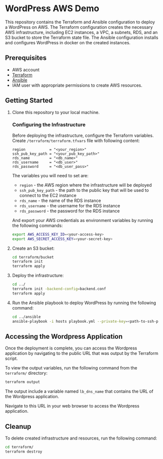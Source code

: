 # WordPress AWS Demo

This repository contains the Terraform and Ansible configuration to deploy a WordPress on AWS. The Terraform configuration creates the necessary AWS infrastructure, including EC2 instances, a VPC, a subnets, RDS, and an S3 bucket to store the Terraform state file. The Ansible configuration installs and configures WordPress in docker on the created instances.

## Prerequisites

- AWS account
- [Terraform](https://www.terraform.io/downloads.html)
- [Ansible](https://docs.ansible.com/ansible/latest/installation_guide/intro_installation.html)
- IAM user with appropriate permissions to create AWS resources.

## Getting Started

1. Clone this repository to your local machine.

    ### Configuring the Infrastructure

    Before deploying the infrastructure, configure the Terraform variables. Create `/terraform/terraform.tfvars` file with following content:
    ```
    region           = "<your_region>"
    ssh_pub_key_path = "<your_pub_key_path>"
    rds_name         = "<db_name>"
    rds_username     = "<db_user>"
    rds_password     = "<db_user_pass>"
    ```

    The variables you will need to set are:
    - `region` - the AWS region where the infrastructure will be deployed
    - `ssh_pub_key_path` - the path to the public key that will be used to connect to the EC2 instance
    - `rds_name` - the name of the RDS instance
    - `rds_username` - the username for the RDS instance
    - `rds_password` - the password for the RDS instance

    And export your AWS credentials as environment variables by running the following commands:
    ``` bash
    export AWS_ACCESS_KEY_ID=<your-access-key>
    export AWS_SECRET_ACCESS_KEY=<your-secret-key>
    ```

2. Create an S3 bucket:
    ```bash
    cd terraform/bucket
    terraform init
    terraform apply
    ```

3. Deploy the infrastructure:
    ```bash
    cd ../
    terraform init -backend-config=backend.conf
    terraform apply
    ```

4. Run the Ansible playbook to deploy WordPress by running the following command:
    ```bash
    cd ../ansible
    ansible-playbook -i hosts playbook.yml --private-key=<path-to-ssh-private-key>
    ```
## Accessing the Wordpress Application

Once the deployment is complete, you can access the Wordpress application by navigating to the public URL that was output by the Terraform script.

To view the output variables, run the following command from the `terraform/` directory:
``` bash
terraform output
```

The output include a variable named `lb_dns_name` that contains the URL of the Wordpress application.

Navigate to this URL in your web browser to access the Wordpress application.

## Cleanup

To delete created infrastructure and resources, run the following command:
``` bash
cd terraform/
terraform destroy
```
